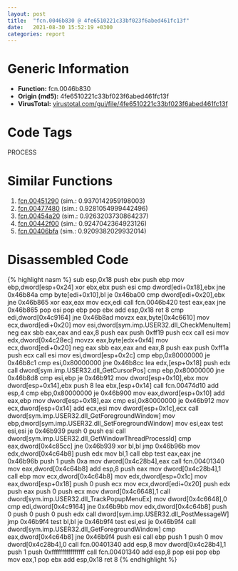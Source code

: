 ```yaml
---
layout: post
title:  "fcn.0046b830 @ 4fe6510221c33bf023f6abed461fc13f"
date:   2021-08-30 15:52:19 +0300
categories: report
---
```


# Generic Information
- **Function:** fcn.0046b830
- **Origin (md5):** 4fe6510221c33bf023f6abed461fc13f
- **VirusTotal:** [virustotal.com/gui/file/4fe6510221c33bf023f6abed461fc13f][virustotal_ref]

# Code Tags
<span class="tag" id="PROCESS">PROCESS</span>


# Similar Functions

1. [fcn.00451290][similar_1_ref] (sim.: 0.9370142959198003)
2. [fcn.00477480][similar_2_ref] (sim.: 0.9281054999442496)
3. [fcn.00454a20][similar_3_ref] (sim.: 0.9263203730864237)
4. [fcn.00442f00][similar_4_ref] (sim.: 0.9247042364923126)
5. [fcn.00406bfa][similar_5_ref] (sim.: 0.9209382029932014)


# Disassembled Code

{% highlight nasm %}
sub esp,0x18
push ebx
push ebp
mov ebp,dword[esp+0x24]
xor ebx,ebx
push esi
cmp dword[edi+0x18],ebx
jne 0x46b84a
cmp byte[edi+0x10],bl
je 0x46ba00
cmp dword[edi+0x20],ebx
jne 0x46b865
xor eax,eax
mov ecx,edi
call fcn.0046b420
test eax,eax
jne 0x46b865
pop esi
pop ebp
pop ebx
add esp,0x18
ret 8
cmp edi,dword[0x4c9164]
jne 0x46b8ad
movzx eax,byte[0x4c6610]
mov ecx,dword[edi+0x20]
mov esi,dword[sym.imp.USER32.dll_CheckMenuItem]
neg eax
sbb eax,eax
and eax,8
push eax
push 0xff19
push ecx
call esi
mov edx,dword[0x4c28ec]
movzx eax,byte[edx+0xf4]
mov ecx,dword[edi+0x20]
neg eax
sbb eax,eax
and eax,8
push eax
push 0xff1a
push ecx
call esi
mov esi,dword[esp+0x2c]
cmp ebp,0x80000000
je 0x46b8c1
cmp esi,0x80000000
jne 0x46b8cc
lea edx,[esp+0x18]
push edx
call dword[sym.imp.USER32.dll_GetCursorPos]
cmp ebp,0x80000000
jne 0x46b8d8
cmp esi,ebp
je 0x46b912
mov dword[esp+0x10],ebx
mov dword[esp+0x14],ebx
push 8
lea ebx,[esp+0x14]
call fcn.00474d10
add esp,4
cmp ebp,0x80000000
je 0x46b900
mov eax,dword[esp+0x10]
add eax,ebp
mov dword[esp+0x18],eax
cmp esi,0x80000000
je 0x46b912
mov ecx,dword[esp+0x14]
add ecx,esi
mov dword[esp+0x1c],ecx
call dword[sym.imp.USER32.dll_GetForegroundWindow]
mov ebp,dword[sym.imp.USER32.dll_SetForegroundWindow]
mov esi,eax
test esi,esi
je 0x46b939
push 0
push esi
call dword[sym.imp.USER32.dll_GetWindowThreadProcessId]
cmp eax,dword[0x4c85cc]
jne 0x46b939
xor bl,bl
jmp 0x46b96b
mov edx,dword[0x4c64b8]
push edx
mov bl,1
call ebp
test eax,eax
jne 0x46b96b
push 1
push 0xa
mov dword[0x4c28b4],eax
call fcn.00401340
mov eax,dword[0x4c64b8]
add esp,8
push eax
mov dword[0x4c28b4],1
call ebp
mov ecx,dword[0x4c64b8]
mov edx,dword[esp+0x1c]
mov eax,dword[esp+0x18]
push 0
push ecx
mov ecx,dword[edi+0x20]
push edx
push eax
push 0
push ecx
mov dword[0x4c6648],1
call dword[sym.imp.USER32.dll_TrackPopupMenuEx]
mov dword[0x4c6648],0
cmp edi,dword[0x4c9164]
jne 0x46b9bb
mov edx,dword[0x4c64b8]
push 0
push 0
push 0
push edx
call dword[sym.imp.USER32.dll_PostMessageW]
jmp 0x46b9f4
test bl,bl
je 0x46b9f4
test esi,esi
je 0x46b9f4
call dword[sym.imp.USER32.dll_GetForegroundWindow]
cmp eax,dword[0x4c64b8]
jne 0x46b9f4
push esi
call ebp
push 1
push 0
mov dword[0x4c28b4],0
call fcn.00401340
add esp,8
mov dword[0x4c28b4],1
push 1
push 0xffffffffffffffff
call fcn.00401340
add esp,8
pop esi
pop ebp
mov eax,1
pop ebx
add esp,0x18
ret 8
{% endhighlight %}


[similar_1_ref]: /report/fcn.00451290@4fe6510221c33bf023f6abed461fc13f
[similar_2_ref]: /report/fcn.00477480@4fe6510221c33bf023f6abed461fc13f
[similar_3_ref]: /report/fcn.00454a20@4fe6510221c33bf023f6abed461fc13f
[similar_4_ref]: /report/fcn.00442f00@4fe6510221c33bf023f6abed461fc13f
[similar_5_ref]: /report/fcn.00406bfa@13efdafd5b4f5d3a5dcb240b696c267c
[virustotal_ref]: https://www.virustotal.com/gui/file/4fe6510221c33bf023f6abed461fc13f